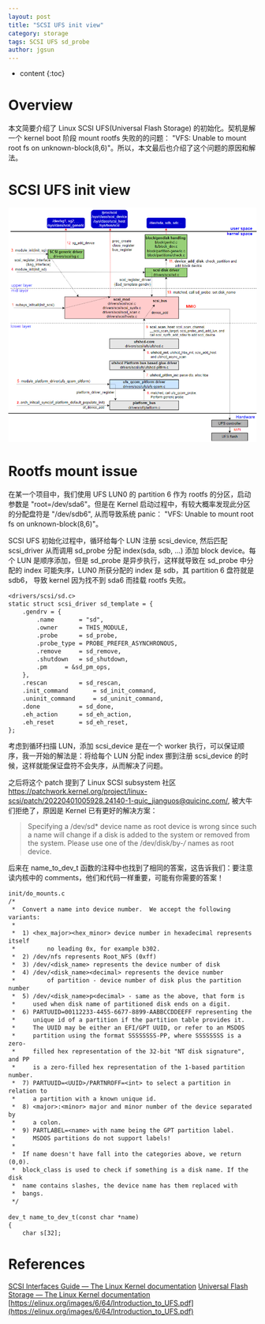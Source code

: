 ```yaml
---
layout: post
title: "SCSI UFS init view"
category: storage
tags: SCSI UFS sd_probe
author: jgsun
---
```


* content
{:toc}

# Overview
本文简要介绍了 Linux SCSI UFS(Universal Flash Storage) 的初始化。契机是解一个 kernel boot 阶段 mount rootfs 失败的的问题： "VFS: Unable to mount root fs on unknown-block(8,6)"。所以，本文最后也介绍了这个问题的原因和解法。









# SCSI UFS init view
![image](/images/posts/scsi/scsi_ufs_init.png)


# Rootfs mount issue
在某一个项目中，我们使用 UFS LUN0 的 partition 6 作为 rootfs 的分区，启动参数是 "root=/dev/sda6"。但是在 Kernel 启动过程中，有较大概率发现此分区的分配盘符是 "/dev/sdb6", 从而导致系统 panic： "VFS: Unable to mount root fs on unknown-block(8,6)"。

SCSI UFS 初始化过程中，循环给每个 LUN 注册 scsi_device, 然后匹配 scsi_driver 从而调用 sd_probe 分配 index(sda, sdb, ...) 添加 block device。每个 LUN 是顺序添加，但是 sd_probe 是异步执行，这样就导致在 sd_probe 中分配的 index 可能失序，LUN0 所获分配的 index 是 sdb，其 partition 6 盘符就是sdb6， 导致 kernel 因为找不到 sda6 而挂载 rootfs 失败。
```
<drivers/scsi/sd.c>
static struct scsi_driver sd_template = {
	.gendrv = {
		.name		= "sd",
		.owner		= THIS_MODULE,
		.probe		= sd_probe,
		.probe_type	= PROBE_PREFER_ASYNCHRONOUS,
		.remove		= sd_remove,
		.shutdown	= sd_shutdown,
		.pm		= &sd_pm_ops,
	},
	.rescan			= sd_rescan,
	.init_command		= sd_init_command,
	.uninit_command		= sd_uninit_command,
	.done			= sd_done,
	.eh_action		= sd_eh_action,
	.eh_reset		= sd_eh_reset,
};
```
考虑到循环扫描 LUN，添加 scsi_device 是在一个 worker 执行，可以保证顺序，我一开始的解法是：将给每个 LUN 分配 index 挪到注册 scsi_device 的时候，这样就能保证盘符不会失序，从而解决了问题。

之后将这个 patch 提到了 Linux SCSI subsystem 社区 <https://patchwork.kernel.org/project/linux-scsi/patch/20220401005928.24140-1-quic_jianguos@quicinc.com/>, 被大牛们拒绝了，原因是 Kernel 已有更好的解决方案：
> Specifying a /dev/sd* device name as root device is wrong since such a 
name will change if a disk is added to the system or removed from the 
system. Please use one of the /dev/disk/by-*/* names as root device.

后来在 name_to_dev_t 函数的注释中也找到了相同的答案，这告诉我们：要注意读内核中的 comments，他们和代码一样重要，可能有你需要的答案！
```
init/do_mounts.c 
/*
 *	Convert a name into device number.  We accept the following variants:
 *
 *	1) <hex_major><hex_minor> device number in hexadecimal represents itself
 *         no leading 0x, for example b302.
 *	2) /dev/nfs represents Root_NFS (0xff)
 *	3) /dev/<disk_name> represents the device number of disk
 *	4) /dev/<disk_name><decimal> represents the device number
 *         of partition - device number of disk plus the partition number
 *	5) /dev/<disk_name>p<decimal> - same as the above, that form is
 *	   used when disk name of partitioned disk ends on a digit.
 *	6) PARTUUID=00112233-4455-6677-8899-AABBCCDDEEFF representing the
 *	   unique id of a partition if the partition table provides it.
 *	   The UUID may be either an EFI/GPT UUID, or refer to an MSDOS
 *	   partition using the format SSSSSSSS-PP, where SSSSSSSS is a zero-
 *	   filled hex representation of the 32-bit "NT disk signature", and PP
 *	   is a zero-filled hex representation of the 1-based partition number.
 *	7) PARTUUID=<UUID>/PARTNROFF=<int> to select a partition in relation to
 *	   a partition with a known unique id.
 *	8) <major>:<minor> major and minor number of the device separated by
 *	   a colon.
 *	9) PARTLABEL=<name> with name being the GPT partition label.
 *	   MSDOS partitions do not support labels!
 *
 *	If name doesn't have fall into the categories above, we return (0,0).
 *	block_class is used to check if something is a disk name. If the disk
 *	name contains slashes, the device name has them replaced with
 *	bangs.
 */

dev_t name_to_dev_t(const char *name)
{
	char s[32];
```

# References
[SCSI Interfaces Guide — The Linux Kernel documentation](https://www.kernel.org/doc/html/latest/driver-api/scsi.html)
[Universal Flash Storage — The Linux Kernel documentation](https://www.kernel.org/doc/html/latest/scsi/ufs.html?highlight=ufs)
[https://elinux.org/images/6/64/Introduction_to_UFS.pdf](https://elinux.org/images/6/64/Introduction_to_UFS.pdf)